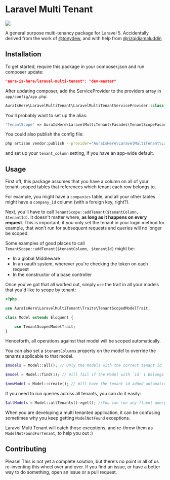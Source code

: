 Laravel Multi Tenant
====================

![](https://travis-ci.org/AuraEQ/laravel-multi-tenant.svg?branch=master)

A general purpose multi-tenancy package for Laravel 5. Accidentally derived from the work of [@tonydew](https://github.com/tonydew), and with help from [@rizqidjamaluddin](https://github.com/rizqidjamaluddin)

## Installation

To get started, require this package in your composer.json and run composer update:

```json
"aura-is-here/laravel-multi-tenant": "dev-master"
```

After updating composer, add the ServiceProvider to the providers array in `app/config/app.php`:

```php
AuraIsHere\LaravelMultiTenant\LaravelMultiTenantServiceProvider::class,
```

You'll probably want to set up the alias:

```php
'TenantScope' => AuraIsHere\LaravelMultiTenant\Facades\TenantScopeFacade::class
```

You could also publish the config file:

```bash
php artisan vendor:publish --provider="AuraIsHere\LaravelMultiTenant\LaravelMultiTenantServiceProvider"
```

and set up your `tenant_column` setting, if you have an app-wide default.

## Usage

First off, this package assumes that you have a column on all of your tenant-scoped tables that references which tenant each row belongs to.

For example, you might have a `companies` table, and all your other tables might have a `company_id` column (with a foreign key, right?).

Next, you'll have to call `TenantScope::addTenant($tenantColumn, $tenantId)`. It doesn't matter where, **as long as it happens on every request**. This is important; if you only set the tenant in your login method for example, that won't run for subsequent requests and queries will no longer be scoped.

Some examples of good places to call `TenantScope::addTenant($tenantColumn, $tenantId)` might be:

- In a global Middleware
- In an oauth system, wherever you're checking the token on each request
- In the constructor of a base controller

Once you've got that all worked out, simply `use` the trait in all your models that you'd like to scope by tenant:

```php
<?php

use AuraIsHere\LaravelMultiTenant\Traits\TenantScopedModelTrait;

class Model extends Eloquent {

    use TenantScopedModelTrait;
}
```

Henceforth, all operations against that model will be scoped automatically.

You can also set a `$tenantColumns` property on the model to override the tenants applicable to that model.

```php
$models = Model::all(); // Only the Models with the correct tenant id

$model = Model::find(1); // Will fail if the Model with `id` 1 belongs to a different tenant

$newModel = Model::create(); // Will have the tenant id added automatically
```

If you need to run queries across all tenants, you can do it easily:

```php
$allModels = Model::allTenants()->get(); //You can run any fluent query builder methods here, and they will not be scoped by tenant
```

When you are developing a multi tenanted application, it can be confusing sometimes why you keep getting `ModelNotFound` exceptions.

Laravel Multi Tenant will catch those exceptions, and re-throw them as `ModelNotFoundForTenant`, to help you out :)

## Contributing

Please! This is not yet a complete solution, but there's no point in all of us re-inventing this wheel over and over. If you find an issue, or have a better way to do something, open an issue or a pull request.

